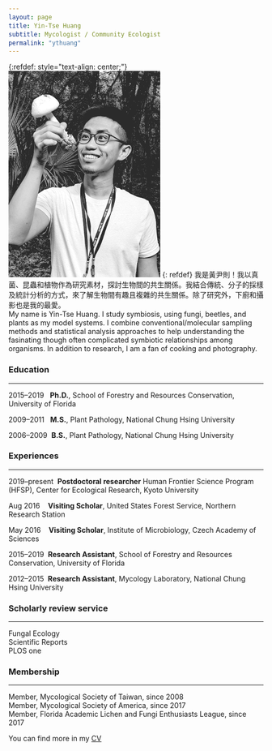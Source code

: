 ```yaml
---
layout: page
title: Yin-Tse Huang
subtitle: Mycologist / Community Ecologist
permalink: "ythuang"
---
```

{:refdef: style="text-align: center;"}
![](assets/img/MeintheField_300px.png)
{: refdef}
我是黃尹則！我以真菌、昆蟲和植物作為研究素材，探討生物間的共生關係。我結合傳統、分子的採樣及統計分析的方式，來了解生物間有趣且複雜的共生關係。除了研究外，下廚和攝影也是我的最愛。<br>
My name is Yin-Tse Huang. I study symbiosis, using fungi, beetles, and plants as my model systems. I combine conventional/molecular sampling methods and statistical analysis approaches to help understanding the fasinating though often complicated symbiotic relationships among organisms. In addition to research, I am a fan of cooking and photography.

### Education

______

2015–2019&nbsp;&nbsp;&nbsp;**Ph.D.**, School of Forestry and Resources Conservation, University of Florida

2009–2011&nbsp;&nbsp;&nbsp;**M.S.**, Plant Pathology, National Chung Hsing University

2006–2009&nbsp;&nbsp;**B.S.**, Plant Pathology, National Chung Hsing University

### Experiences

______

2019–present&nbsp;&nbsp;**Postdoctoral researcher** Human Frontier Science Program (HFSP), Center for Ecological Research, Kyoto University

Aug 2016&nbsp;&nbsp;&nbsp;&nbsp;**Visiting Scholar**, United States Forest Service, Northern Research Station

May 2016&nbsp;&nbsp;&nbsp;&nbsp;**Visiting Scholar**, Institute of Microbiology, Czech Academy of Sciences

2015–2019&nbsp;&nbsp;**Research Assistant**, School of Forestry and Resources Conservation, University of Florida

2012–2015&nbsp;&nbsp;**Research Assistant**, Mycology Laboratory, National Chung Hsing University

### Scholarly review service

_______

Fungal Ecology<br>
Scientific Reports<br>
PLOS one<br>

### Membership

_______

Member, Mycological Society of Taiwan, since 2008<br>
Member, Mycological Society of America, since 2017<br>
Member, Florida Academic Lichen and Fungi Enthusiasts League, since 2017<br>


You can find more in my [CV](/assets/img/YinTse%20Huang%20CV%202020.pdf)

&nbsp;&nbsp;&nbsp;&nbsp;&nbsp;&nbsp;&nbsp;&nbsp;&nbsp;&nbsp;&nbsp;&nbsp;&nbsp;&nbsp;
&nbsp;&nbsp;&nbsp;&nbsp;
